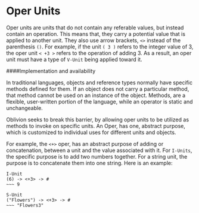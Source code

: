 # Oper Units

Oper units are units that do not contain any referable values, but instead contain an operation. This means that, they carry a potential value that is applied to another unit. They also use arrow brackets, `<>` instead of the parenthesis `()`. For example, if the unit `( 3 )` refers to the integer value of 3, the oper unit `< +3 >` refers to the operation of adding 3. As a result, an oper unit must have a type of `V-Unit` being applied toward it.

####Implementation and availability

In traditional languages, objects and reference types normally have specific methods defined for them. If an object does not carry a particular method, that method cannot be used on an instance of the object. Methods, are a flexible, user-written portion of the language, while an operator is static and unchangeable.

Oblivion seeks to break this barrier, by allowing oper units to be utilized as methods to invoke on specific units. An Oper, has one, abstract purpose, which is customized to individual uses for different units and objects.

For example, the `<+>` oper, has an abstract purpose of adding or concatenation, between a unit and the value associated with it. For `I-Units`, the specific purpose is to add two numbers together. For a string unit, the purpose is to concatenate them into one string. Here is an example:

```
I-Unit 
(6) -> <+3> -> #
~~~ 9

S-Unit
("Flowers") -> <+3> -> #
~~~ "Flowers3"
```